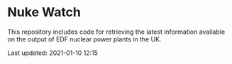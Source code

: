 # Nuke Watch

This repository includes code for retrieving the latest information available on the output of EDF nuclear power plants in the UK.

Last updated: 2021-01-10 12:15